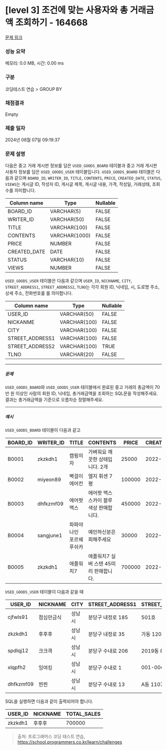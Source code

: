 # [level 3] 조건에 맞는 사용자와 총 거래금액 조회하기 - 164668 

[문제 링크](https://school.programmers.co.kr/learn/courses/30/lessons/164668) 

### 성능 요약

메모리: 0.0 MB, 시간: 0.00 ms

### 구분

코딩테스트 연습 > GROUP BY

### 채점결과

Empty

### 제출 일자

2024년 08월 07일 09:19:37

### 문제 설명

<p>다음은 중고 거래 게시판 정보를 담은 <code>USED_GOODS_BOARD</code> 테이블과 중고 거래 게시판 사용자 정보를 담은 <code>USED_GOODS_USER</code> 테이블입니다. <code>USED_GOODS_BOARD</code> 테이블은 다음과 같으며 <code>BOARD_ID</code>, <code>WRITER_ID</code>, <code>TITLE</code>, <code>CONTENTS</code>, <code>PRICE</code>, <code>CREATED_DATE</code>, <code>STATUS</code>, <code>VIEWS</code>는 게시글 ID, 작성자 ID, 게시글 제목, 게시글 내용, 가격, 작성일, 거래상태, 조회수를 의미합니다.</p>
<table class="table">
        <thead><tr>
<th>Column name</th>
<th>Type</th>
<th>Nullable</th>
</tr>
</thead>
        <tbody><tr>
<td>BOARD_ID</td>
<td>VARCHAR(5)</td>
<td>FALSE</td>
</tr>
<tr>
<td>WRITER_ID</td>
<td>VARCHAR(50)</td>
<td>FALSE</td>
</tr>
<tr>
<td>TITLE</td>
<td>VARCHAR(100)</td>
<td>FALSE</td>
</tr>
<tr>
<td>CONTENTS</td>
<td>VARCHAR(1000)</td>
<td>FALSE</td>
</tr>
<tr>
<td>PRICE</td>
<td>NUMBER</td>
<td>FALSE</td>
</tr>
<tr>
<td>CREATED_DATE</td>
<td>DATE</td>
<td>FALSE</td>
</tr>
<tr>
<td>STATUS</td>
<td>VARCHAR(10)</td>
<td>FALSE</td>
</tr>
<tr>
<td>VIEWS</td>
<td>NUMBER</td>
<td>FALSE</td>
</tr>
</tbody>
      </table>
<p><code>USED_GOODS_USER</code> 테이블은 다음과 같으며 <code>USER_ID</code>, <code>NICKNAME</code>, <code>CITY</code>, <code>STREET_ADDRESS1</code>, <code>STREET_ADDRESS2</code>, <code>TLNO</code>는 각각 회원 ID, 닉네임, 시, 도로명 주소, 상세 주소, 전화번호를 를 의미합니다.</p>
<table class="table">
        <thead><tr>
<th>Column name</th>
<th>Type</th>
<th>Nullable</th>
</tr>
</thead>
        <tbody><tr>
<td>USER_ID</td>
<td>VARCHAR(50)</td>
<td>FALSE</td>
</tr>
<tr>
<td>NICKANME</td>
<td>VARCHAR(100)</td>
<td>FALSE</td>
</tr>
<tr>
<td>CITY</td>
<td>VARCHAR(100)</td>
<td>FALSE</td>
</tr>
<tr>
<td>STREET_ADDRESS1</td>
<td>VARCHAR(100)</td>
<td>FALSE</td>
</tr>
<tr>
<td>STREET_ADDRESS2</td>
<td>VARCHAR(100)</td>
<td>TRUE</td>
</tr>
<tr>
<td>TLNO</td>
<td>VARCHAR(20)</td>
<td>FALSE</td>
</tr>
</tbody>
      </table>
<hr>

<h5>문제</h5>

<p><code>USED_GOODS_BOARD</code>와 <code>USED_GOODS_USER</code> 테이블에서 완료된 중고 거래의 총금액이 70만 원 이상인 사람의 회원 ID, 닉네임, 총거래금액을 조회하는 SQL문을 작성해주세요. 결과는 총거래금액을 기준으로 오름차순 정렬해주세요.</p>

<hr>

<h5>예시</h5>

<p><code>USED_GOODS_BOARD</code> 테이블이 다음과 같고</p>
<table class="table">
        <thead><tr>
<th>BOARD_ID</th>
<th>WRITER_ID</th>
<th>TITLE</th>
<th>CONTENTS</th>
<th>PRICE</th>
<th>CREATED_DATE</th>
<th>STATUS</th>
<th>VIEWS</th>
</tr>
</thead>
        <tbody><tr>
<td>B0001</td>
<td>zkzkdh1</td>
<td>캠핑의자</td>
<td>가벼워요 깨끗한 상태입니다. 2개</td>
<td>25000</td>
<td>2022-11-29</td>
<td>SALE</td>
<td>34</td>
</tr>
<tr>
<td>B0002</td>
<td>miyeon89</td>
<td>벽걸이 에어컨</td>
<td>엘지 휘센 7평</td>
<td>100000</td>
<td>2022-11-29</td>
<td>SALE</td>
<td>55</td>
</tr>
<tr>
<td>B0003</td>
<td>dhfkzmf09</td>
<td>에어팟 맥스</td>
<td>에어팟 맥스 스카이 블루 색상 판매합니다.</td>
<td>450000</td>
<td>2022-11-26</td>
<td>DONE</td>
<td>67</td>
</tr>
<tr>
<td>B0004</td>
<td>sangjune1</td>
<td>파파야나인 포르쉐 푸쉬카</td>
<td>예민하신분은 피해주세요</td>
<td>30000</td>
<td>2022-11-30</td>
<td>DONE</td>
<td>78</td>
</tr>
<tr>
<td>B0005</td>
<td>zkzkdh1</td>
<td>애플워치7</td>
<td>애플워치7 실버 스텐 45미리 판매합니다.</td>
<td>700000</td>
<td>2022-11-30</td>
<td>DONE</td>
<td>99</td>
</tr>
</tbody>
      </table>
<p><code>USED_GOODS_USER</code> 테이블이 다음과 같을 때</p>
<table class="table">
        <thead><tr>
<th>USER_ID</th>
<th>NICKNAME</th>
<th>CITY</th>
<th>STREET_ADDRESS1</th>
<th>STREET_ADDRESS2</th>
<th>TLNO</th>
</tr>
</thead>
        <tbody><tr>
<td>cjfwls91</td>
<td>점심만금식</td>
<td>성남시</td>
<td>분당구 내정로 185</td>
<td>501호</td>
<td>01036344964</td>
</tr>
<tr>
<td>zkzkdh1</td>
<td>후후후</td>
<td>성남시</td>
<td>분당구 내정로 35</td>
<td>가동 1202호</td>
<td>01032777543</td>
</tr>
<tr>
<td>spdlqj12</td>
<td>크크큭</td>
<td>성남시</td>
<td>분당구 수내로 206</td>
<td>2019동 801호</td>
<td>01087234922</td>
</tr>
<tr>
<td>xlqpfh2</td>
<td>잉여킹</td>
<td>성남시</td>
<td>분당구 수내로 1</td>
<td>001-004</td>
<td>01064534911</td>
</tr>
<tr>
<td>dhfkzmf09</td>
<td>찐찐</td>
<td>성남시</td>
<td>분당구 수내로 13</td>
<td>A동 1107호</td>
<td>01053422914</td>
</tr>
</tbody>
      </table>
<p>SQL을 실행하면 다음과 같이 출력되어야 합니다.</p>
<table class="table">
        <thead><tr>
<th>USER_ID</th>
<th>NICKNAME</th>
<th>TOTAL_SALES</th>
</tr>
</thead>
        <tbody><tr>
<td>zkzkdh1</td>
<td>후후후</td>
<td>700000</td>
</tr>
</tbody>
      </table>

> 출처: 프로그래머스 코딩 테스트 연습, https://school.programmers.co.kr/learn/challenges